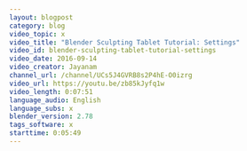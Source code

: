 ```yaml
---
layout: blogpost
category: blog
video_topic: x
video_title: "Blender Sculpting Tablet Tutorial: Settings"
video_id: blender-sculpting-tablet-tutorial-settings
video_date: 2016-09-14
video_creator: Jayanam
channel_url: /channel/UCs5J4GVRB8s2P4hE-O0izrg
video_url: https://youtu.be/zb85kJyfq1w
video_length: 0:07:51
language_audio: English
language_subs: x
blender_version: 2.78
tags_software: x
starttime: 0:05:49
---
```

